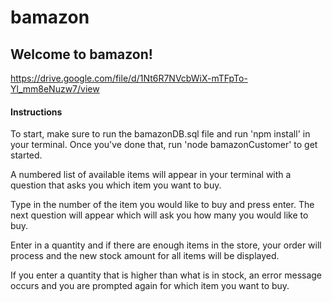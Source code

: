 # bamazon

## Welcome to bamazon!

https://drive.google.com/file/d/1Nt6R7NVcbWiX-mTFpTo-Yl_mm8eNuzw7/view

#### Instructions

To start, make sure to run the bamazonDB.sql file and run 'npm install' in your terminal. Once you've done that, run 'node bamazonCustomer' to get started.

A numbered list of available items will appear in your terminal with a question that asks you which item you want to buy. 

Type in the number of the item you would like to buy and press enter. The next question will appear which will ask you how many you would like to buy. 

Enter in a quantity and if there are enough items in the store, your order will process and the new stock amount for all items will be displayed. 

If you enter a quantity that is higher than what is in stock, an error message occurs and you are prompted again for which item you want to buy.